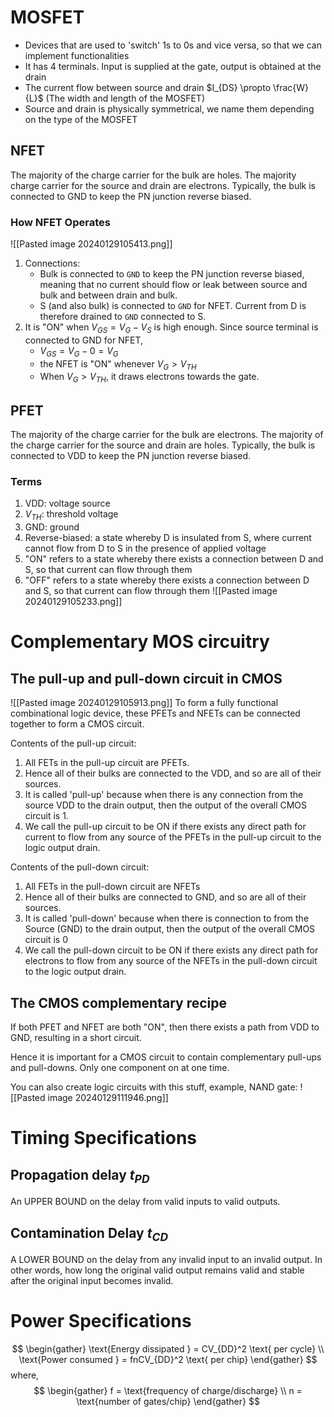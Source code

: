 # MOSFET

- Devices that are used to 'switch' 1s to 0s and vice versa, so that we can implement functionalities
- It has 4 terminals. Input is supplied at the gate, output is obtained at the drain
- The current flow between source and drain $I_{DS} \propto \frac{W}{L}$ (The width and length of the MOSFET)
- Source and drain is physically symmetrical, we name them depending on the type of the MOSFET
## NFET
The majority of the charge carrier for the bulk are holes. The majority charge carrier for the source and drain are electrons. Typically, the bulk is connected to GND to keep the PN junction reverse biased.

### How NFET Operates
![[Pasted image 20240129105413.png]]
1. Connections:
	- Bulk is connected to ```GND``` to keep the PN junction reverse biased, meaning that no current should flow or leak between source and bulk and between drain and bulk.
	- S (and also bulk) is connected to ```GND``` for NFET. Current from D is therefore drained to ```GND``` connected to S.
2. It is "ON" when $V_{GS} = V_G - V_S$ is high enough. Since source terminal is connected to GND for NFET,
	- $V_{GS} = V_G - 0 = V_G$
	- the NFET is "ON" whenever $V_G > V_{TH}$
	- When $V_G > V_{TH}$, it draws electrons towards the gate.

## PFET
The majority of the charge carrier for the bulk are electrons. The majority of the charge carrier for the source and drain are holes. Typically, the bulk is connected to VDD to keep the PN junction reverse biased.

### Terms
1. VDD: voltage source
2. $V_{TH}$: threshold voltage
3. GND: ground
4. Reverse-biased: a state whereby D is insulated from S, where current cannot flow from D to S in the presence of applied voltage
5. "ON" refers to a state whereby there exists a connection between D and S, so that current can flow through them
6. "OFF" refers to a state whereby there exists a connection between D and S, so that current can flow through them
![[Pasted image 20240129105233.png]]
# Complementary MOS circuitry
## The pull-up and pull-down circuit in CMOS 
![[Pasted image 20240129105913.png]]
To form a fully functional combinational logic device, these PFETs and NFETs can be connected together to form a CMOS circuit.

Contents of the pull-up circuit:
1. All FETs in the pull-up circuit are PFETs.
2. Hence all of their bulks are connected to the VDD, and so are all of their sources.
3. It is called 'pull-up' because when there is any connection from the source VDD to the drain output, then the output of the overall CMOS circuit is 1.
4. We call the pull-up circuit to be ON if there exists any direct path for current to flow from any source of the PFETs in the pull-up circuit to the logic output drain.

Contents of the pull-down circuit:
1. All FETs in the pull-down circuit are NFETs
2. Hence all of their bulks are connected to GND, and so are all of their sources.
3. It is called 'pull-down' because when there is connection to from the Source (GND) to the drain output, then the output of the overall CMOS circuit is 0
4. We call the pull-down circuit to be ON if there exists any direct path for electrons to flow from any source of the NFETs in the pull-down circuit to the logic output drain.

## The CMOS complementary recipe

If both PFET and NFET are both "ON", then there exists a path from VDD to GND, resulting in a short circuit. 

Hence it is important for a CMOS circuit to contain complementary pull-ups and pull-downs. Only one component on at one time.

You can also create logic circuits with this stuff, example, NAND gate:
![[Pasted image 20240129111946.png]]
# Timing Specifications
## Propagation delay $t_{PD}$
An UPPER BOUND on the delay from valid inputs to valid outputs.
## Contamination Delay $t_{CD}$
A LOWER BOUND on the delay from any invalid input to an invalid output.
In other words, how long the original valid output remains valid and stable after the original input becomes invalid.

# Power Specifications
$$
\begin{gather}
\text{Energy dissipated } = CV_{DD}^2 \text{ per cycle} \\
\text{Power consumed } = fnCV_{DD}^2 \text{ per chip}
\end{gather}
$$
where,
$$
\begin{gather}
f = \text{frequency of charge/discharge} \\
n = \text{number of gates/chip}
\end{gather}
$$

